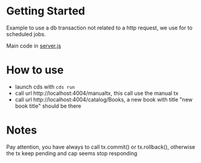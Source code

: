 # Getting Started

Example to use a db transaction not related to a http request, we use for to scheduled jobs.

Main code in [server.js](srv/server.js#L3)

# How to use
- launch cds with `cds run`
- call url http://localhost:4004/manualtx, this call use the manual tx
- call url http://localhost:4004/catalog/Books, a new book with title "new book title" should be there

# Notes
Pay attention, you have always to call tx.commit() or tx.rollback(), otherwise the tx keep pending and cap seems stop responding
